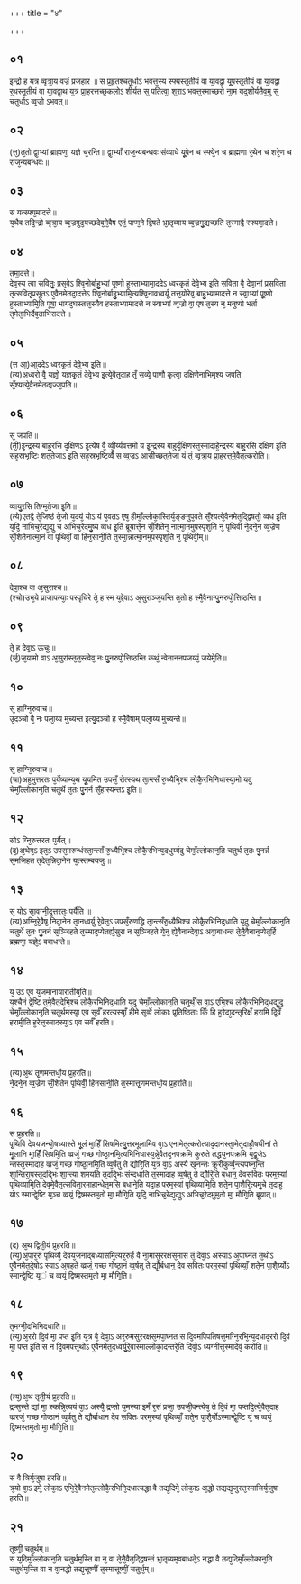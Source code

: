 +++
title = "४"

+++
## ०१
इन्द्रो ह यत्र व्वृत्रा᳘य वज्रं प्रजहार ॥
स प्र᳘हृतश्चतु᳘र्धाऽ भवत्त᳘स्य स्फ्यस्तृ᳘तीयं वा या᳘वद्वा यू᳘पस्तृ᳘तीयं वा या᳘वद्वा र᳘थस्तृ᳘तीयं वा या᳘वद्वा᳘थ य᳘त्र प्रा᳘हरत्तच्छ᳘कलोऽ शीर्यत स᳘ पतित्वा᳘ श᳘राऽ भवत्त᳘स्माच्छरो ना᳘म यद᳘शीर्यतैव᳘मु स᳘ चतुर्धाऽ व्व᳘ज्रो ऽभवत्॥  
## ०२
(त्त᳘)त᳘तो द्वा᳘भ्यां ब्राह्मणा᳘ यज्ञे च᳘रन्ति॥ द्वा᳘भ्याँ राज᳘न्यबन्धवः संव्याधे यू᳘पेन च स्फ्ये᳘न च ब्राह्मणा र᳘थेन च शरे᳘ण च राज᳘न्यबन्धवः॥  
## ०३
स यत्स्फ्य᳘मादत्ते॥  
य᳘थैव तदि᳘न्द्रो व्वृत्रा᳘य व्व᳘ज्रमुद᳘यच्छदेव᳘मे᳘वैष एतं᳘ पाप्म᳘ने द्विषते भ्रा᳘तृव्याय व्व᳘ज्रमु᳘द्यच्छति त᳘स्माद्वै स्फ्यमा᳘दत्ते॥  
## ०४
तमा᳘दत्ते॥  
देव᳘स्य त्वा सवितुः᳘ प्रस᳘वेऽ श्वि᳘नोर्बाहु᳘भ्यां पू᳘ष्णो ह᳘स्ताभ्यामा᳘ददेऽ ध्वरकृ᳘तं देवे᳘भ्य इ᳘ति सविता वै᳘ देवा᳘नां प्रसविता त᳘त्सवितृ᳘प्रसूतऽ ए᳘वैनमेतदा᳘दत्तेऽ श्वि᳘नोर्बाहु᳘भ्यामि᳘त्यश्वि᳘नावध्वर्यू तत्त᳘योरेव᳘ बाहु᳘भ्यामादत्ते न स्वा᳘भ्यां पू᳘ष्णो ह᳘स्ताभ्यामि᳘ति पूषा᳘ भागद᳘घस्तत्त᳘स्यैव हस्ताभ्यामादत्ते न स्वाभ्यां व्व᳘ज्रो वा᳘ एष त᳘स्य न᳘ मनुष्यो भर्ता   त᳘मेता᳘भिर्देव᳘ताभिरादत्ते॥  
## ०५
(त्त आ᳘)आ᳘ददेऽ ध्वरकृ᳘तं देवे᳘भ्य इ᳘ति॥  
(त्य)अध्वरो वै᳘ यज्ञो᳘ यज्ञकृ᳘तं देवे᳘भ्य इ᳘त्ये᳘वैत᳘दाह तँ᳘ सव्ये᳘ पाणौ कृत्वा᳘ दक्षिणेनाभिमृश्य जपति सँ᳘श्यत्ये᳘वैनमेतद्यज्ज᳘पति॥  
## ०६
स᳘ जपति॥  
(ती᳘)इ᳘न्द्रस्य बाहु᳘रसि द᳘क्षिणऽ इ᳘त्येष वै᳘ व्वी᳘र्य्यवत्तमो य इ᳘न्द्रस्य बाहुर्द᳘क्षिणस्त᳘स्मादाहे᳘न्द्रस्य बाहु᳘रसि दक्षिण इ᳘ति सह᳘स्रभृष्टिः शत᳘तेजाऽ इ᳘ति सह᳘स्रभृष्टिर्व्वै स व्व᳘ज्रऽ आसीच्छत᳘तेजा यं तं᳘ व्वृत्रा᳘य प्रा᳘हरत्त᳘मे᳘वैत᳘त्करोति॥  
## ०७
व्वायु᳘रसि तिग्म᳘तेजा इ᳘ति॥  
(त्ये)एतद्वै ते᳘जिष्ठं ते᳘जो य᳘दयं᳘ योऽ यं प᳘वतऽ एष᳘ हीमाँ᳘ल्लोकां᳘स्तिर्य᳘ङ्ङनुप᳘वते सँ᳘श्यत्ये᳘वैनमेत᳘द्द्विषतो᳘ व्वध इ᳘ति य᳘दि᳘ नाभिच᳘रेद्य᳘द्यु च अभिच᳘रेदमु᳘ष्य व्वध इ᳘ति ब्रूयात्ते᳘न सँ᳘शितेन᳘ नात्मा᳘नमुपस्पृश᳘ति न᳘ पृथिवीं ने᳘दने᳘न व्व᳘ज्रेण सँ᳘शितेनात्मा᳘नं वा पृथिवीं᳘ वा हिन᳘सानी᳘ति त᳘स्मा᳘न्नात्मा᳘नमुपस्पृश᳘ति न᳘ पृथिवी᳘म्॥ 
## ०८
देवा᳘श्च वा अ᳘सुराश्च॥  
(श्चो)उभ᳘ये प्राजापत्याः᳘ पस्पृधिरे ते᳘ ह स्म य᳘द्देवाऽ अ᳘सुराञ्ज᳘यन्ति त᳘तो ह स्मै᳘वैनान्पु᳘नरुपो᳘त्तिष्ठन्ति॥  
## ०९
ते᳘ ह देवा᳘ऽ ऊचुः॥  
(र्ज᳘)ज᳘यामो वाऽ अ᳘सुरांस्त᳘त᳘स्त्वेव᳘ नः पु᳘नरुपो᳘त्तिष्ठन्ति कथं᳘ न्वेनाननपजय्यं᳘ जयेमे᳘ति॥  
## १०
स᳘ हाग्नि᳘रुवाच॥  
उ᳘दञ्चो वै᳘ नः पला᳘य्य मुच्यन्त इत्यु᳘दञ्चो ह स्मै᳘वैषाम् पला᳘य्य मुच्यन्ते॥  
## ११
स᳘ हाग्नि᳘रुवाच॥  
(चा)अह᳘मुत्तरतः प᳘र्येष्याम्य᳘थ यू᳘यमित उपसँ᳘ रोत्स्यथ ता᳘न्त्सँ रु᳘ध्यैभि᳘श्च लोकै᳘रभिनिधास्या᳘मो यदु चेमाँ᳘ल्लोकान᳘ति चतुर्थे त᳘तः पु᳘नर्न सँ᳘हास्यन्तऽ इ᳘ति॥  
## १२
सोऽ ग्नि᳘रुत्तरतः प᳘र्यैत्॥  
(द᳘)अ᳘थेम᳘ऽ इत᳘ऽ उपस᳘मरुन्धंस्ता᳘न्त्सँ रु᳘ध्यैभि᳘श्च लोकै᳘रभिन्य᳘दधुर्य्यदु चेमाँ᳘ल्लोकान᳘ति चतुर्थ त᳘तः पु᳘नर्न्न स᳘मजिहत त᳘देत᳘न्निदा᳘नेन य᳘त्स्तम्बयजुः॥  
## १३
स᳘ योऽ सा᳘वग्नी᳘दुत्तरतः᳘ पर्यैति ॥  
(त्य)अग्नि᳘रे᳘वैष᳘ निदा᳘नेन ता᳘नध्वर्यु रे᳘वेत᳘ऽ उपसँ᳘रुणद्धि ता᳘न्त्सँरु᳘ध्यैभिश्च लोकै᳘रभिनिद᳘धाति य᳘दु चेमाँ᳘ल्लोकान᳘ति चतुर्थे त᳘तः पु᳘नर्न स᳘ञ्जिहते त᳘स्माद᳘प्येतर्ह्य᳘सुरा न स᳘ञ्जिहते ये᳘न᳘ ह्ये᳘वैनान्देवा᳘ऽ अवा᳘बाधन्त ते᳘नै᳘वैनान᳘प्येत᳘र्हि ब्रह्मणा᳘ यज्ञे᳘ऽ वबाधन्ते॥  
## १४
य᳘ उऽ एव य᳘जमानायारातीय᳘ति॥  
य᳘श्चैनं द्वे᳘ष्टि त᳘मे᳘वैत᳘देभि᳘श्च लोकै᳘रभिनिद᳘धाति य᳘दु चेमाँ᳘ल्लोकान᳘ति चतुर्थँ᳘ स वा᳘ऽ एभि᳘श्च लोकै᳘रभिनिद᳘धद्यु᳘दु चेमाँ᳘ल्लोकान᳘ति चतुर्थमस्या᳘  एव स᳘र्वँ हरत्यस्याँ᳘ हीमे स᳘र्व्वे लोकाः प्र᳘तिष्ठिताः किँ हि ह᳘रेद्य᳘दन्त᳘रिक्षँ हरामि दि᳘वँ हरामी᳘ति ह᳘रेत्त᳘स्मादस्या᳘ऽ एव सर्वँ हरति॥  
## १५
(त्य)अ᳘थ तृ᳘णमन्तर्धा᳘य प्र᳘हरति॥  
ने᳘दने᳘न व्व᳘ज्रेण सँ᳘शितेन पृथिवीँ᳘ हिनसानी᳘ति त᳘स्मात्तृ᳘णमन्तर्धा᳘य प्र᳘हरति॥  
## १६
स प्र᳘हरति॥  
पृ᳘थिवि देवयजन्यो᳘षध्यास्ते मू᳘लं मा᳘हिँ सिषमित्यु᳘त्तरमूलामिव वा᳘ऽ एनामेत᳘त्करोत्याद᳘दानस्ता᳘मेत᳘दाहौ᳘षधीनां ते मू᳘लानि मा᳘हिंँ सिषमि᳘ति व्व्रजं᳘ गच्छ गोष्ठा᳘नमि᳘त्यभिनिधास्य᳘न्ने᳘वैतद᳘नपक्रमि कुरुते तद्ध्य᳘नपक्रमि य᳘द्व्र᳘जेऽ न्तस्त᳘स्मादाह व्व्रजं᳘ गच्छ गोष्ठा᳘नमि᳘ति व्व᳘र्षतु ते द्यौरि᳘ति य᳘त्र वा᳘ऽ अस्यै ख᳘नन्तः क्रूरीकुर्व्व᳘न्त्यपघ्न᳘न्ति शा᳘न्तिरा᳘पस्त᳘दद्भिः शा᳘न्त्या शमयति त᳘दद्भिः संन्दधाति त᳘स्मादाह व्व᳘र्षतु ते द्यौरि᳘ति बधान᳘ देवसवितः परम᳘स्यां पृथिव्यामि᳘ति देव᳘मे᳘वैत᳘त्सविता᳘रमाहान्धेत᳘मसि बधाने᳘ति यदा᳘ह परम᳘स्यां पृथिव्यामि᳘ति शते᳘न पा᳘शैरि᳘त्यमु᳘चे त᳘दाह᳘ योऽ स्मान्द्वे᳘ष्टि य᳘ञ्च व्वयं᳘ द्विष्मस्तम᳘तो मा᳘ मौगि᳘ति य᳘दि᳘ नाभिच᳘रेद्य᳘द्युऽ अभिच᳘रेदमुम᳘तो मा᳘ मौगि᳘ति ब्रूयात्॥  
## १७
(द) अ᳘थ द्विती᳘यं प्र᳘हरति॥  
(त्य᳘)अ᳘पार᳘रुं पृथिव्यै᳘ देवय᳘जनाद्बध्यासमि᳘त्यर᳘रुर्ह वै ना᳘मासुररक्षस᳘मास तं᳘ देवा᳘ऽ अस्याऽ अ᳘पाघ्नत त᳘थोऽ ए᳘वैनमेत᳘दे᳘षोऽ स्याऽ अ᳘पहते व्व्रजं᳘ गच्छ गोष्ठा᳘नं व्व᳘र्षतु ते द्यौ᳘र्बधान᳘ देव सवितः परम᳘स्यां पृथिव्याँ᳘ शते᳘न पा᳘शै᳘र्य्योऽ स्मान्द्वे᳘ष्टि य᳘ं च व्वयं᳘ द्विष्मस्तम᳘तो मा᳘ मौगि᳘ति॥  
## १८
त᳘मग्नी᳘दभिनिदधाति॥  
(त्य᳘)अ᳘ररो दि᳘वं मा᳘ पप्त इ᳘ति य᳘त्र वै᳘ देवा᳘ऽ अर᳘रुमसुररक्षस᳘मपा᳘घ्नत स दि᳘वमपिपतिषत्त᳘मग्नि᳘रभि᳘न्य᳘दधाद᳘ररो दि᳘वं मा᳘ पप्त इ᳘ति स न दि᳘वमपत्त᳘थोऽ ए᳘वैनमेत᳘दध्वर्यु᳘रे᳘वास्माल्लोका᳘दन्तरे᳘ति दिवो᳘ऽ ध्यग्नीत्त᳘स्मादेवं᳘ करोति॥  
## १९
(त्य᳘)अ᳘थ तृती᳘यं प्र᳘हरति॥  
द्रप्स᳘स्ते द्यां मा᳘ स्कन्नि᳘त्ययं वा᳘ऽ अस्यै᳘ द्रप्सो य᳘मस्या इमँ र᳘सं प्रजा᳘ उपजी᳘वन्त्येष᳘ ते दि᳘वं मा᳘ पप्तदि᳘त्ये᳘वैत᳘दाह व्व्ररजं᳘ गच्छ गोष्ठानं व्व᳘र्षतु ते द्यौर्बाधान देव सवितः परम᳘स्यां पृथिव्याँ᳘ शते᳘न पा᳘शै᳘र्योऽस्मान्द्वे᳘ष्टि यं᳘ च व्वयं᳘ द्विष्मस्तम᳘तो मा᳘ मौगि᳘ति॥  
## २०
स वै त्रिर्य᳘जुषा हरति॥  
त्र᳘यो वा᳘ऽ इमे᳘ लोका᳘ऽ एभि᳘रे᳘वैनमेत᳘ल्लोकै᳘रभिनि᳘दधात्यद्धा वै तद्य᳘दिमे᳘ लोका᳘ऽ अ᳘द्धो तद्यद्य᳘जुस्त᳘स्मात्त्रिर्य᳘जुषा हरति॥  
## २१
तूष्णीं᳘ चतुर्थम्॥  
स य᳘दिमाँ᳘ल्लोकान᳘ति चतुर्थम᳘स्ति वा न᳘ वा ते᳘नै᳘वैत᳘द्द्विषन्तं भ्रा᳘तृव्यम᳘वबाधते᳘ऽ नद्धा वै तद्य᳘दिमाँ᳘ल्लोकान᳘ति चतुर्थम᳘स्ति वा न वा᳘नद्धो तद्य᳘त्तूष्णीं त᳘स्मात्तूष्णीं᳘ चतुर्थ᳘म्॥  